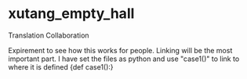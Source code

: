 # xutang_empty_hall
Translation Collaboration

Expirement to see how this works for people. Linking will be the most important part.
I have set the files as python and use "case1()" to link to where it is defined {def case1():} 
